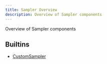 ```yaml
---
title: Sampler Overview
description: Overview of Sampler components
---
```

Overview of Sampler components
## Builtins
* [CustomSampler](/docs/components/sampler/customsampler/)
